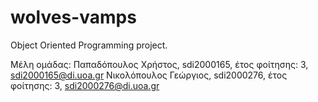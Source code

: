 # wolves-vamps
Object Oriented Programming project.

Μέλη ομάδας: 
Παπαδόπουλος Χρήστος, sdi2000165, έτος φοίτησης: 3, sdi2000165@di.uoa.gr
Νικολόπουλος Γεώργιος, sdi2000276, έτος φοίτησης: 3, sdi2000276@di.uoa.gr
